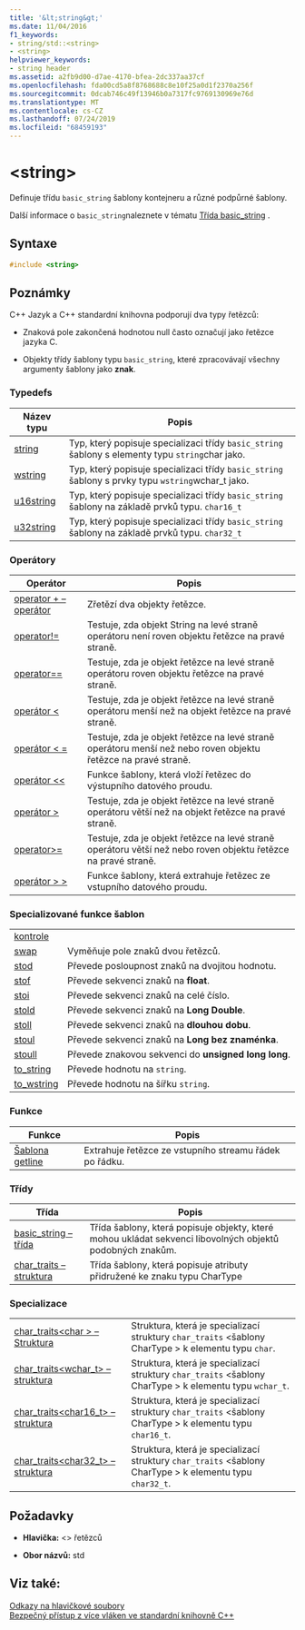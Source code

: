 ```yaml
---
title: '&lt;string&gt;'
ms.date: 11/04/2016
f1_keywords:
- string/std::<string>
- <string>
helpviewer_keywords:
- string header
ms.assetid: a2fb9d00-d7ae-4170-bfea-2dc337aa37cf
ms.openlocfilehash: fda00cd5a8f8768688c8e10f25a0d1f2370a256f
ms.sourcegitcommit: 0dcab746c49f13946b0a7317fc9769130969e76d
ms.translationtype: MT
ms.contentlocale: cs-CZ
ms.lasthandoff: 07/24/2019
ms.locfileid: "68459193"
---
```

# <a name="ltstringgt"></a>&lt;string&gt;

Definuje třídu `basic_string` šablony kontejneru a různé podpůrné šablony.

Další informace o `basic_string`naleznete v tématu [Třída basic_string](../standard-library/basic-string-class.md) .

## <a name="syntax"></a>Syntaxe

```cpp
#include <string>
```

## <a name="remarks"></a>Poznámky

C++ Jazyk a C++ standardní knihovna podporují dva typy řetězců:

- Znaková pole zakončená hodnotou null často označují jako řetězce jazyka C.

- Objekty třídy šablony typu `basic_string`, které zpracovávají všechny argumenty šablony jako **znak**.

### <a name="typedefs"></a>Typedefs

|Název typu|Popis|
|-|-|
|[string](../standard-library/string-typedefs.md#string)|Typ, který popisuje specializaci třídy `basic_string` šablony s elementy typu  `string`char jako.|
|[wstring](../standard-library/string-typedefs.md#wstring)|Typ, který popisuje specializaci třídy `basic_string` šablony s prvky typu  `wstring`wchar_t jako.|
|[u16string](../standard-library/string-typedefs.md#u16string)|Typ, který popisuje specializaci třídy `basic_string` šablony na základě prvků typu. `char16_t`|
|[u32string](../standard-library/string-typedefs.md#u32string)|Typ, který popisuje specializaci třídy `basic_string` šablony na základě prvků typu. `char32_t`|

### <a name="operators"></a>Operátory

|Operátor|Popis|
|-|-|
|[operator + – operátor](../standard-library/string-operators.md#op_add)|Zřetězí dva objekty řetězce.|
|[operator!=](../standard-library/string-operators.md#op_neq)|Testuje, zda objekt String na levé straně operátoru není roven objektu řetězce na pravé straně.|
|[operator==](../standard-library/string-operators.md#op_eq_eq)|Testuje, zda je objekt řetězce na levé straně operátoru roven objektu řetězce na pravé straně.|
|[operátor <](../standard-library/string-operators.md#op_lt)|Testuje, zda je objekt řetězce na levé straně operátoru menší než na objekt řetězce na pravé straně.|
|[operátor < =](../standard-library/string-operators.md#op_lt_eq)|Testuje, zda je objekt řetězce na levé straně operátoru menší než nebo roven objektu řetězce na pravé straně.|
|[operátor <\<](../standard-library/string-operators.md#op_lt_lt)|Funkce šablony, která vloží řetězec do výstupního datového proudu.|
|[operátor >](../standard-library/string-operators.md#op_gt)|Testuje, zda je objekt řetězce na levé straně operátoru větší než na objekt řetězce na pravé straně.|
|[operator>=](../standard-library/string-operators.md#op_gt_eq)|Testuje, zda je objekt řetězce na levé straně operátoru větší než nebo roven objektu řetězce na pravé straně.|
|[operátor > >](../standard-library/string-operators.md#op_gt_gt)|Funkce šablony, která extrahuje řetězec ze vstupního datového proudu.|

### <a name="specialized-template-functions"></a>Specializované funkce šablon

|||
|-|-|
|[kontrole]()||
|[swap](../standard-library/string-functions.md#swap)|Vyměňuje pole znaků dvou řetězců.|
|[stod](../standard-library/string-functions.md#stod)|Převede posloupnost znaků na dvojitou hodnotu.|
|[stof](../standard-library/string-functions.md#stof)|Převede sekvenci znaků na **float**.|
|[stoi](../standard-library/string-functions.md#stoi)|Převede sekvenci znaků na celé číslo.|
|[stold](../standard-library/string-functions.md#stold)|Převede sekvenci znaků na **Long Double**.|
|[stoll](../standard-library/string-functions.md#stoll)|Převede sekvenci znaků na **dlouhou dobu**.|
|[stoul](../standard-library/string-functions.md#stoul)|Převede sekvenci znaků na **Long bez znaménka**.|
|[stoull](../standard-library/string-functions.md#stoull)|Převede znakovou sekvenci do **unsigned long long**.|
|[to_string](../standard-library/string-functions.md#to_string)|Převede hodnotu na `string`.|
|[to_wstring](../standard-library/string-functions.md#to_wstring)|Převede hodnotu na šířku `string`.|

### <a name="functions"></a>Funkce

|Funkce|Popis|
|-|-|
|[Šablona getline](../standard-library/string-functions.md#getline)|Extrahuje řetězce ze vstupního streamu řádek po řádku.|

### <a name="classes"></a>Třídy

|Třída|Popis|
|-|-|
|[basic_string – třída](../standard-library/basic-string-class.md)|Třída šablony, která popisuje objekty, které mohou ukládat sekvenci libovolných objektů podobných znakům.|
|[char_traits – struktura](../standard-library/char-traits-struct.md)|Třída šablony, která popisuje atributy přidružené ke znaku typu CharType|

### <a name="specializations"></a>Specializace

|||
|-|-|
|[char_traits\<char > – Struktura](../standard-library/char-traits-char-struct.md)|Struktura, která je specializací struktury `char_traits` \<šablony CharType > k elementu typu `char`.|
|[char_traits<wchar_t> – struktura](../standard-library/char-traits-wchar-t-struct.md)|Struktura, která je specializací struktury `char_traits` \<šablony CharType > k elementu typu `wchar_t`.|
|[char_traits<char16_t> – struktura](../standard-library/char-traits-char16-t-struct.md)|Struktura, která je specializací struktury `char_traits` \<šablony CharType > k elementu typu `char16_t`.|
|[char_traits<char32_t> – struktura](../standard-library/char-traits-char32-t-struct.md)|Struktura, která je specializací struktury `char_traits` \<šablony CharType > k elementu typu `char32_t`.|

## <a name="requirements"></a>Požadavky

- **Hlavička:** \<> řetězců

- **Obor názvů:** std

## <a name="see-also"></a>Viz také:

[Odkazy na hlavičkové soubory](../standard-library/cpp-standard-library-header-files.md)\
[Bezpečný přístup z více vláken ve standardní knihovně C++](../standard-library/thread-safety-in-the-cpp-standard-library.md)
